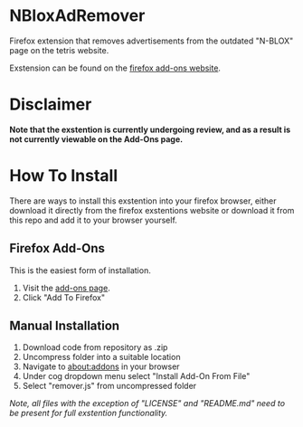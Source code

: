 # NBloxAdRemover

Firefox extension that removes advertisements from the outdated "N-BLOX" page on the tetris website.

Exstension can be found on the [firefox add-ons website]().

# Disclaimer

**Note that the exstention is currently undergoing review, and as a result is not currently viewable on the Add-Ons page.**

# How To Install

There are ways to install this exstention into your firefox browser, either download it directly from the firefox exstentions website or download it from this repo and add it to your browser yourself.

## Firefox Add-Ons

This is the easiest form of installation.

1. Visit the [add-ons page]().
2. Click "Add To Firefox"

## Manual Installation

1. Download code from repository as .zip
2. Uncompress folder into a suitable location
3. Navigate to [about:addons](about:addons) in your browser
4. Under cog dropdown menu select "Install Add-On From File"
5. Select "remover.js" from uncompressed folder

*Note, all files with the exception of "LICENSE" and "README.md" need to be present for full exstention functionality.*